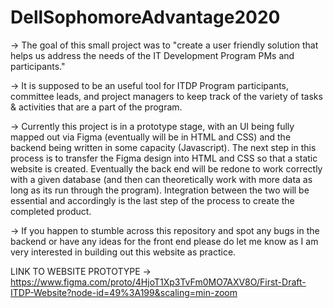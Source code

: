# DellSophomoreAdvantage2020

-> The goal of this small project was to "create a user friendly solution that helps us address the needs of the IT Development Program PMs and participants." 

-> It is supposed to be an useful tool for ITDP Program participants, committee leads, and project managers to keep track of the variety of tasks & activities that are a part of the program. 

-> Currently this project is in a prototype stage, with an UI being fully mapped out via Figma (eventually will be in HTML and CSS) and the backend  being written in some capacity (Javascript). The next step in this process is to transfer the Figma design into HTML and CSS so that a static website is created. Eventually the back end will be redone to work correctly with a given database (and then can theoretically work with more data as long as its run through the program). Integration between the two will be essential and accordingly is the last step of the process to create the completed product. 

-> If you happen to stumble across this repository and spot any bugs in the backend or have any ideas for the front end please do let me know as I am very interested in building out this website as practice. 

LINK TO WEBSITE PROTOTYPE
-> https://www.figma.com/proto/4HjoT1Xp3TvFm0MO7AXV8O/First-Draft-ITDP-Website?node-id=49%3A199&scaling=min-zoom

